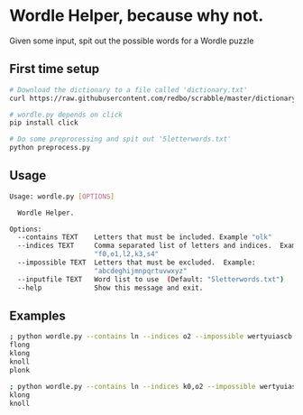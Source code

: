 # Wordle Helper, because why not.

Given some input, spit out the possible words for a Wordle puzzle

## First time setup

```sh
# Download the dictionary to a file called 'dictionary.txt'
curl https://raw.githubusercontent.com/redbo/scrabble/master/dictionary.txt -o dictionary.txt -s

# wordle.py depends on click
pip install click

# Do some preprocessing and spit out '5letterwords.txt'
python preprocess.py
```

## Usage

```sh
Usage: wordle.py [OPTIONS]

  Wordle Helper.

Options:
  --contains TEXT    Letters that must be included. Example "olk"
  --indices TEXT     Comma separated list of letters and indices.  Example:
                     "f0,o1,l2,k3,s4"
  --impossible TEXT  Letters that must be excluded.  Example:
                     "abcdeghijmnpqrtuvwxyz"
  --inputfile TEXT   Word list to use  (Default: "5letterwords.txt")
  --help             Show this message and exit.
```

## Examples

```sh
; python wordle.py --contains ln --indices o2 --impossible wertyuiascb 
flong
klong
knoll
plonk

; python wordle.py --contains ln --indices k0,o2 --impossible wertyuiascb                        
klong
knoll

```
